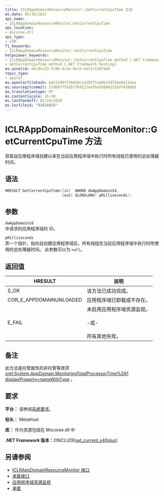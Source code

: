 ```yaml
---
title: ICLRAppDomainResourceMonitor::GetCurrentCpuTime 方法
ms.date: 03/30/2017
api_name:
- ICLRAppDomainResourceMonitor.GetCurrentCpuTime
api_location:
- mscoree.dll
api_type:
- COM
f1_keywords:
- ICLRAppDomainResourceMonitor::GetCurrentCpuTime
helpviewer_keywords:
- ICLRAppDomainResourceMonitor::GetCurrentCpuTime method [.NET Framework hosting]
- GetCurrentCpuTime method [.NET Framework hosting]
ms.assetid: ebc9cc33-fcd6-4cae-9ecb-ea21c51874e6
topic_type:
- apiref
ms.openlocfilehash: b411190ff36410c1d293f1e48b31975be8a13aee
ms.sourcegitcommit: 27db07ffb26f76912feefba7b884313547410db5
ms.translationtype: MT
ms.contentlocale: zh-CN
ms.lasthandoff: 05/19/2020
ms.locfileid: "83616029"
---
```

# <a name="iclrappdomainresourcemonitorgetcurrentcputime-method"></a>ICLRAppDomainResourceMonitor::GetCurrentCpuTime 方法
获取自应用程序域创建以来在当前应用程序域中执行时所有线程已使用的总处理器时间。  
  
## <a name="syntax"></a>语法  
  
```cpp  
HRESULT GetCurrentCpuTime([in]  DWORD dwAppDomainId,  
                          [out] ULONGLONG* pMilliseconds);  
```  
  
## <a name="parameters"></a>参数  
 `dwAppDomainId`  
 中请求的应用程序域的 ID。  
  
 `pMilliseconds`  
 弄一个指针，指向自创建应用程序域后，所有线程在当前应用程序域中执行时所使用的总处理器时间。 此参数可以为 `null`。  
  
## <a name="return-value"></a>返回值  
  
|HRESULT|说明|  
|-------------|-----------------|  
|S_OK|该方法已成功完成。|  
|COR_E_APPDOMAINUNLOADED|应用程序域已卸载或不存在。|  
|E_FAIL|未启用应用程序域资源监视。<br /><br /> -或-<br /><br /> 所有其他失败。|  
  
## <a name="remarks"></a>备注  
 此方法是托管属性的非托管等效项 <xref:System.AppDomain.MonitoringTotalProcessorTime%2A?displayProperty=nameWithType> 。  
  
## <a name="requirements"></a>要求  
 **平台：** 请参阅[系统要求](../../get-started/system-requirements.md)。  
  
 **标头：** MetaHost  
  
 **库：** 作为资源包括在 Mscoree.dll 中  
  
 **.NET Framework 版本：**[!INCLUDE[net_current_v40plus](../../../../includes/net-current-v40plus-md.md)]  
  
## <a name="see-also"></a>另请参阅

- [ICLRAppDomainResourceMonitor 接口](iclrappdomainresourcemonitor-interface.md)
- [承载接口](hosting-interfaces.md)
- [应用程序域资源监视](../../../standard/garbage-collection/app-domain-resource-monitoring.md)
- [承载](index.md)

